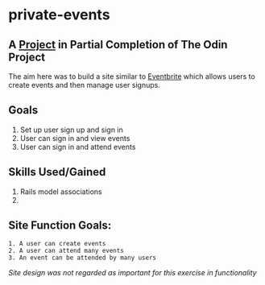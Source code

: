 # private-events

## A [Project](www.theodinproject.com/courses/ruby-on-rails/lessons/associations) in Partial Completion of The Odin Project

The aim here was to build a site similar to [Eventbrite](www.eventbrite.com) which allows users to create events and then manage user signups.

## Goals
1. Set up user sign up and sign in
2. User can sign in and view events
3. User can sign in and attend events

## Skills Used/Gained
1. Rails model associations
2. 

## Site Function Goals:
    1. A user can create events
    2. A user can attend many events
    3. An event can be attended by many users

 *Site design was not regarded as important for this exercise in functionality*
